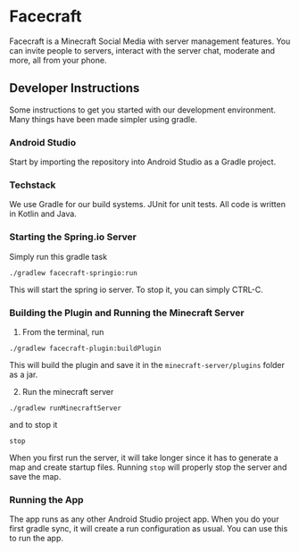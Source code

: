 # Facecraft
Facecraft is a Minecraft Social Media with server management features. You can invite people to servers, interact with the server chat, moderate and more, all from your phone.

## Developer Instructions
Some instructions to get you started with our development environment. Many things have been made simpler using gradle.

### Android Studio
Start by importing the repository into Android Studio as a Gradle project.

### Techstack
We use Gradle for our build systems. JUnit for unit tests. All code is written in Kotlin and Java.

### Starting the Spring.io Server
Simply run this gradle task
```
./gradlew facecraft-springio:run
```
This will start the spring io server. To stop it, you can simply CTRL-C.

### Building the Plugin and Running the Minecraft Server
1. From the terminal, run
```
./gradlew facecraft-plugin:buildPlugin
```
This will build the plugin and save it in the `minecraft-server/plugins` folder as a jar.

2. Run the minecraft server
```
./gradlew runMinecraftServer
```
and to stop it
```
stop
```
When you first run the server, it will take longer since it has to generate a map and create startup files. Running `stop` will properly stop the server and save the map.

### Running the App
The app runs as any other Android Studio project app. When you do your first gradle sync, it will create a run configuration as usual. You can use this to run the app.